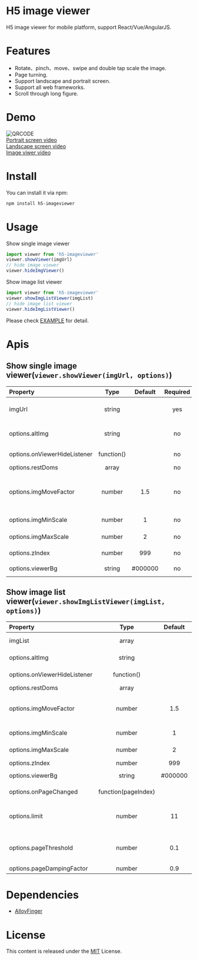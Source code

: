 # H5 image viewer
H5 image viewer for mobile platform, support React/Vue/AngularJS.

# Features
* Rotate、pinch、move、swipe and double tap scale the image.
* Page turning.
* Support landscape and portrait screen.
* Support all web frameworks.
* Scroll through long figure.

# Demo
![QRCODE](https://i.loli.net/2019/07/28/5d3cfc6643ec611808.png)  
[Portrait screen video](http://tubb.github.io/h5-imageviewer/1564584324582171.mp4)  
[Landscape screen video](http://tubb.github.io/h5-imageviewer/1564587116005125.mp4)  
[Image viwer video](http://tubb.github.io/h5-imageviewer/1564587977275048.mp4)

# Install

You can install it via npm:

```html
npm install h5-imageviewer
```

# Usage
Show single image viewer
```js
import viewer from 'h5-imageviewer'
viewer.showViewer(imgUrl)
// hide image viewer
viewer.hideImgViewer()
```
Show image list viewer
```js
import viewer from 'h5-imageviewer'
viewer.showImgListViewer(imgList)
// hide image list viewer
viewer.hideImgListViewer()
```

Please check [EXAMPLE](https://github.com/TUBB/h5-imageviewer/blob/master/src/example/example.js) for detail.

# Apis

## Show single image viewer(`viewer.showViewer(imgUrl, options)`)
| Property         |  Type   | Default | Required | Description                                                               |
| :--------------- | :-----: | :-----: | :------: | :------------------------------------------------------------------------ |
| imgUrl | string | | yes | image url list (base64 also supported) |
| options.altImg | string | | no | placeholder when image onerror |
| options.onViewerHideListener | function() | | no | listener for viewer hide |
| options.restDoms | array | | no |  | the attach dom array |
| options.imgMoveFactor | number | 1.5 | no | movement speed (imgMoveFactor * translateX or translateY) |
| options.imgMinScale | number | 1 | no | minimum scale of the image |
| options.imgMaxScale | number | 2 | no | maximum scale of the image |
| options.zIndex | number | 999 | no | the viewer `z-index` |
| options.viewerBg | string | #000000 | no | the viewer `background` |

## Show image list viewer(`viewer.showImgListViewer(imgList, options)`)
| Property         |  Type   | Default | Required | Description                                                               |
| :--------------- | :-----: | :-----: | :------: | :------------------------------------------------------------------------ |
| imgList | array | | yes | image url (base64 also support) |
| options.altImg | string | | no | placeholder when image onerror |
| options.onViewerHideListener | function() | | no | listener for viewer hide |
| options.restDoms | array | | no |  | the attach dom array |
| options.imgMoveFactor | number | 1.5 | no | movement speed (imgMoveFactor * translateX or translateY) |
| options.imgMinScale | number | 1 | no | minimum scale of the image |
| options.imgMaxScale | number | 2 | no | maximum scale of the image |
| options.zIndex | number | 999 | no | the viewer `z-index` |
| options.viewerBg | string | #000000 | no | the viewer `background` |
| options.onPageChanged | function(pageIndex) | | no | the page changed listener |
| options.limit | number | 11 | no | how many pages will be kept offscreen in an idle state |
| options.pageThreshold | number | 0.1 | no | threshold of go to next or prev page (window.innerWidth * pageThreshold) |
| options.pageDampingFactor | number | 0.9 | no | damping factor |

# Dependencies
* [AlloyFinger](https://github.com/AlloyTeam/AlloyFinger)

# License
This content is released under the [MIT](http://opensource.org/licenses/MIT) License.
